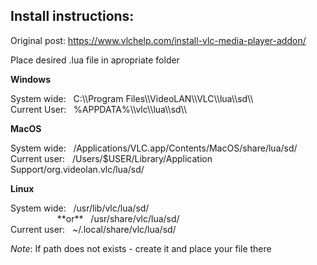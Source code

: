 ## Install instructions:

Original post: https://www.vlchelp.com/install-vlc-media-player-addon/

Place desired .lua file in apropriate folder

**Windows**
<p>
System wide:&#160;&#160; C:\\Program Files\\VideoLAN\\VLC\\lua\\sd\\<br>
Current User:&#160;&#160; %APPDATA%\\vlc\\lua\\sd\\
</p>

**MacOS**
<p>
System wide:&#160;&#160; /Applications/VLC.app/Contents/MacOS/share/lua/sd/<br>
Current user:&#160;&#160; /Users/$USER/Library/Application Support/org.videolan.vlc/lua/sd/<br>
</p>

**Linux**
<p>
System wide:&#160;&#160; /usr/lib/vlc/lua/sd/<br> 
&#160;&#160;&#160;&#160;&#160;&#160;&#160;&#160;&#160;&#160;&#160;&#160;&#160;&#160;&#160;&#160;&#160;&#160; 
**or**&#160;&#160; /usr/share/vlc/lua/sd/<br>
Current user:&#160;&#160; ~/.local/share/vlc/lua/sd/
</p>

*Note*: If path does not exists - create it and place your file there